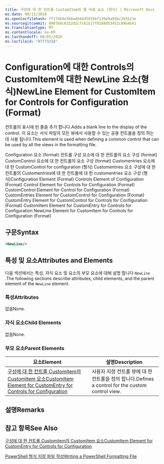 ```yaml
---
title: 구성에 대 한 컨트롤 CustomItem의 줄 바꿈 요소 (형식) | Microsoft Docs
ms.date: 09/13/2016
ms.openlocfilehash: ff17484e368ad84d45935bf139e9a95bc293523e
ms.sourcegitcommit: 0907b8c6322d2c7c61b17f8168d53452c8964b41
ms.translationtype: MT
ms.contentlocale: ko-KR
ms.lasthandoff: 08/05/2020
ms.locfileid: "87773218"
---
```

# <a name="newline-element-for-customitem-for-controls-for-configuration-format"></a><span data-ttu-id="fd2da-102">Configuration에 대한 Controls의 CustomItem에 대한 NewLine 요소(형식)</span><span class="sxs-lookup"><span data-stu-id="fd2da-102">NewLine Element for CustomItem for Controls for Configuration (Format)</span></span>

<span data-ttu-id="fd2da-103">컨트롤의 표시에 빈 줄을 추가 합니다.</span><span class="sxs-lookup"><span data-stu-id="fd2da-103">Adds a blank line to the display of the control.</span></span> <span data-ttu-id="fd2da-104">이 요소는 서식 파일의 모든 뷰에서 사용할 수 있는 공용 컨트롤을 정의 하는 데 사용 됩니다.</span><span class="sxs-lookup"><span data-stu-id="fd2da-104">This element is used when defining a common control that can be used by all the views in the formatting file.</span></span>

<span data-ttu-id="fd2da-105">Configuration 요소 (format) 컨트롤 구성 요소에 대 한 컨트롤의 요소 구성 (format) CustomControl 요소에 대 한 컨트롤의 요소 구성 (format) Customentries 요소에 대 한 CustomControl for configuration (형식) Customentries 요소 구성에 대 한 컨트롤의 Customentries에 대 한 컨트롤에 대 한 customentries 요소 구성 (형식)</span><span class="sxs-lookup"><span data-stu-id="fd2da-105">Configuration Element (Format) Controls Element of Configuration (Format) Control Element for Controls for Configuration (Format) CustomControl Element for Control for Configuration (Format) CustomEntries Element for CustomControl for Configuration (Format) CustomEntry Element for CustomControl for Controls for Configuration (Format) CustomItem Element for CustomEntry for Controls for Configuration NewLine Element for CustomItem for Controls for Configuration (Format)</span></span>

## <a name="syntax"></a><span data-ttu-id="fd2da-106">구문</span><span class="sxs-lookup"><span data-stu-id="fd2da-106">Syntax</span></span>

```xml
<NewLine/>
```

## <a name="attributes-and-elements"></a><span data-ttu-id="fd2da-107">특성 및 요소</span><span class="sxs-lookup"><span data-stu-id="fd2da-107">Attributes and Elements</span></span>

<span data-ttu-id="fd2da-108">다음 섹션에서는 특성, 자식 요소 및 요소의 부모 요소에 대해 설명 합니다 `NewLine` .</span><span class="sxs-lookup"><span data-stu-id="fd2da-108">The following sections describe attributes, child elements, and the parent element of the `NewLine` element.</span></span>

### <a name="attributes"></a><span data-ttu-id="fd2da-109">특성</span><span class="sxs-lookup"><span data-stu-id="fd2da-109">Attributes</span></span>

<span data-ttu-id="fd2da-110">없음</span><span class="sxs-lookup"><span data-stu-id="fd2da-110">None.</span></span>

### <a name="child-elements"></a><span data-ttu-id="fd2da-111">자식 요소</span><span class="sxs-lookup"><span data-stu-id="fd2da-111">Child Elements</span></span>

<span data-ttu-id="fd2da-112">없음</span><span class="sxs-lookup"><span data-stu-id="fd2da-112">None.</span></span>

### <a name="parent-elements"></a><span data-ttu-id="fd2da-113">부모 요소</span><span class="sxs-lookup"><span data-stu-id="fd2da-113">Parent Elements</span></span>

|<span data-ttu-id="fd2da-114">요소</span><span class="sxs-lookup"><span data-stu-id="fd2da-114">Element</span></span>|<span data-ttu-id="fd2da-115">설명</span><span class="sxs-lookup"><span data-stu-id="fd2da-115">Description</span></span>|
|-------------|-----------------|
|[<span data-ttu-id="fd2da-116">구성에 대 한 컨트롤 Customitem의 CustomItem 요소</span><span class="sxs-lookup"><span data-stu-id="fd2da-116">CustomItem Element for CustomEntry for Controls for Configuration</span></span>](./customitem-element-for-customentry-for-controls-for-configuration-format.md)|<span data-ttu-id="fd2da-117">사용자 지정 컨트롤 뷰에 대 한 컨트롤을 정의 합니다.</span><span class="sxs-lookup"><span data-stu-id="fd2da-117">Defines a control for the custom control view.</span></span>|

## <a name="remarks"></a><span data-ttu-id="fd2da-118">설명</span><span class="sxs-lookup"><span data-stu-id="fd2da-118">Remarks</span></span>

## <a name="see-also"></a><span data-ttu-id="fd2da-119">참고 항목</span><span class="sxs-lookup"><span data-stu-id="fd2da-119">See Also</span></span>

[<span data-ttu-id="fd2da-120">구성에 대 한 컨트롤 Customitem의 CustomItem 요소</span><span class="sxs-lookup"><span data-stu-id="fd2da-120">CustomItem Element for CustomEntry for Controls for Configuration</span></span>](./customitem-element-for-customentry-for-controls-for-configuration-format.md)

[<span data-ttu-id="fd2da-121">PowerShell 형식 지정 파일 작성</span><span class="sxs-lookup"><span data-stu-id="fd2da-121">Writing a PowerShell Formatting File</span></span>](./writing-a-powershell-formatting-file.md)
